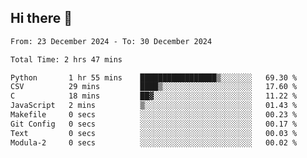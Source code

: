 ## Hi there 👋

<!--
**thethepai/thethepai** is a ✨ _special_ ✨ repository because its `README.md` (this file) appears on your GitHub profile.

Here are some ideas to get you started:

- 🔭 I’m currently working on ...
- 🌱 I’m currently learning ...
- 👯 I’m looking to collaborate on ...
- 🤔 I’m looking for help with ...
- 💬 Ask me about ...
- 📫 How to reach me: ...
- 😄 Pronouns: ...
- ⚡ Fun fact: ...
-->

<!--START_SECTION:waka-->

```txt
From: 23 December 2024 - To: 30 December 2024

Total Time: 2 hrs 47 mins

Python       1 hr 55 mins    █████████████████▒░░░░░░░   69.30 %
CSV          29 mins         ████▒░░░░░░░░░░░░░░░░░░░░   17.60 %
C            18 mins         ██▓░░░░░░░░░░░░░░░░░░░░░░   11.22 %
JavaScript   2 mins          ▒░░░░░░░░░░░░░░░░░░░░░░░░   01.43 %
Makefile     0 secs          ░░░░░░░░░░░░░░░░░░░░░░░░░   00.23 %
Git Config   0 secs          ░░░░░░░░░░░░░░░░░░░░░░░░░   00.17 %
Text         0 secs          ░░░░░░░░░░░░░░░░░░░░░░░░░   00.03 %
Modula-2     0 secs          ░░░░░░░░░░░░░░░░░░░░░░░░░   00.02 %
```

<!--END_SECTION:waka-->
